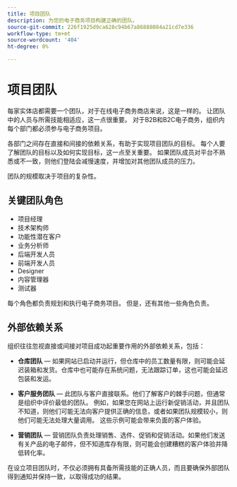 ```yaml
---
title: 项目团队
description: 为您的电子商务项目构建正确的团队。
source-git-commit: 226f1925d9ca628c94b67a86888084a21cd7e336
workflow-type: tm+mt
source-wordcount: '404'
ht-degree: 0%

---
```



# 项目团队

每家实体店都需要一个团队，对于在线电子商务商店来说，这是一样的。 让团队中的人员与所需技能相适应，这一点很重要。 对于B2B和B2C电子商务，组织内每个部门都必须参与电子商务项目。

各部门之间存在直接和间接的依赖关系，有助于实现项目团队的目标。 每个人要了解团队的目标以及如何实现目标，这一点至关重要。 如果团队成员对平台不熟悉或不一致，则他们登陆会减慢速度，并增加对其他团队成员的压力。

团队的规模取决于项目的复杂性。

## 关键团队角色

- 项目经理
- 技术架构师
- 功能性潜在客户
- 业务分析师
- 后端开发人员
- 前端开发人员
- Designer
- 内容管理器
- 测试器

每个角色都负责规划和执行电子商务项目。 但是，还有其他一些角色负责。

## 外部依赖关系

组织往往忽视直接或间接对项目成功起重要作用的外部依赖关系，包括：

- **仓库团队** — 如果网站已启动并运行，但仓库中的员工数量有限，则可能会延迟装箱和发货。仓库中也可能存在系统问题，无法跟踪订单，这也可能会延迟包装和发运。

- **客户服务团队** — 此团队与客户直接联系。他们了解客户的棘手问题，但通常是组织中评价最低的团队。 例如，如果您在网站上运行新促销活动，并且团队不知道，则他们可能无法向客户提供正确的信息，或者如果团队规模较小，则他们可能无法处理大量调用。 这些示例可能会带来负面的客户体验。

- **营销团队** — 营销团队负责处理销售、选件、促销和促销活动。如果他们发送有关产品的电子邮件，但不知道库存有限，则可能会创建糟糕的客户体验并降低转化率。

在设立项目团队时，不仅必须拥有具备所需技能的正确人员，而且要确保外部团队得到通知并保持一致，以取得成功的结果。
